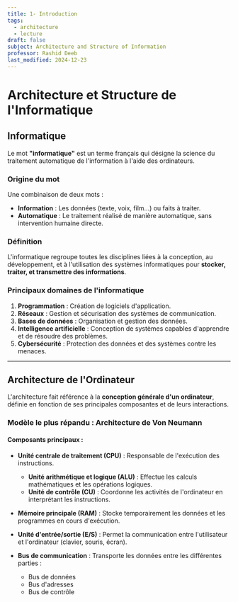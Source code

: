 ```yaml
---
title: 1- Introduction
tags:
  - architecture
  - lecture
draft: false
subject: Architecture and Structure of Information
professor: Rashid Deeb
last_modified: 2024-12-23
---
```

# Architecture et Structure de l'Informatique

## Informatique
Le mot **"informatique"** est un terme français qui désigne la science du traitement automatique de l'information à l'aide des ordinateurs.

### Origine du mot
Une combinaison de deux mots :  
- **Information** : Les données (texte, voix, film...) ou faits à traiter.  
- **Automatique** : Le traitement réalisé de manière automatique, sans intervention humaine directe.  

### Définition
L'informatique regroupe toutes les disciplines liées à la conception, au développement, et à l'utilisation des systèmes informatiques pour **stocker, traiter, et transmettre des informations**.

### Principaux domaines de l'informatique
1. **Programmation** : Création de logiciels d'application.  
2. **Réseaux** : Gestion et sécurisation des systèmes de communication.  
3. **Bases de données** : Organisation et gestion des données.  
4. **Intelligence artificielle** : Conception de systèmes capables d'apprendre et de résoudre des problèmes.  
5. **Cybersécurité** : Protection des données et des systèmes contre les menaces.  

---

## Architecture de l'Ordinateur
L'architecture fait référence à la **conception générale d'un ordinateur**, définie en fonction de ses principales composantes et de leurs interactions.

### Modèle le plus répandu : Architecture de Von Neumann
#### Composants principaux :
- **Unité centrale de traitement (CPU)** : Responsable de l'exécution des instructions.
  - **Unité arithmétique et logique (ALU)** : Effectue les calculs mathématiques et les opérations logiques.  
  - **Unité de contrôle (CU)** : Coordonne les activités de l'ordinateur en interprétant les instructions.

- **Mémoire principale (RAM)** : Stocke temporairement les données et les programmes en cours d'exécution.  

- **Unité d'entrée/sortie (E/S)** : Permet la communication entre l'utilisateur et l'ordinateur (clavier, souris, écran).  

- **Bus de communication** : Transporte les données entre les différentes parties :  
  - Bus de données  
  - Bus d'adresses  
  - Bus de contrôle  
